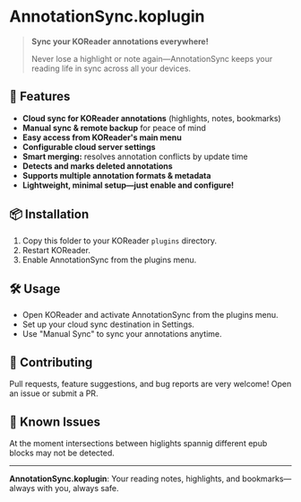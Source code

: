 # AnnotationSync.koplugin

> **Sync your KOReader annotations everywhere!**
>
> Never lose a highlight or note again—AnnotationSync keeps your reading life in sync across all your devices.

## 🚀 Features
- **Cloud sync for KOReader annotations** (highlights, notes, bookmarks)
- **Manual sync & remote backup** for peace of mind
- **Easy access from KOReader's main menu**
- **Configurable cloud server settings**
- **Smart merging:** resolves annotation conflicts by update time
- **Detects and marks deleted annotations**
- **Supports multiple annotation formats & metadata**
- **Lightweight, minimal setup—just enable and configure!**

## 📦 Installation
1. Copy this folder to your KOReader `plugins` directory.
2. Restart KOReader.
3. Enable AnnotationSync from the plugins menu.

## 🛠 Usage
- Open KOReader and activate AnnotationSync from the plugins menu.
- Set up your cloud sync destination in Settings.
- Use "Manual Sync" to sync your annotations anytime.

## 🤝 Contributing
Pull requests, feature suggestions, and bug reports are very welcome! Open an issue or submit a PR.

## 📄 Known Issues
At the moment intersections between higlights spannig different
epub blocks may not be detected.

---

**AnnotationSync.koplugin**: Your reading notes, highlights, and bookmarks—always with you, always safe.

